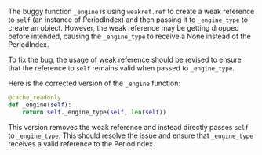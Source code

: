 The buggy function `_engine` is using `weakref.ref` to create a weak reference to `self` (an instance of PeriodIndex) and then passing it to `_engine_type` to create an object. However, the weak reference may be getting dropped before intended, causing the `_engine_type` to receive a None instead of the PeriodIndex.

To fix the bug, the usage of weak reference should be revised to ensure that the reference to `self` remains valid when passed to `_engine_type`.

Here is the corrected version of the `_engine` function:

```python
@cache_readonly
def _engine(self):
    return self._engine_type(self, len(self))
```

This version removes the weak reference and instead directly passes `self` to `_engine_type`. This should resolve the issue and ensure that `_engine_type` receives a valid reference to the PeriodIndex.